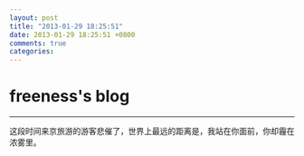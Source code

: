 ```yaml
---
layout: post
title: "2013-01-29 18:25:51"
date: 2013-01-29 18:25:51 +0800
comments: true
categories: 
---
```


# freeness's blog

----------

>
这段时间来京旅游的游客悲催了，世界上最远的距离是，我站在你面前，你却霾在浓雾里。